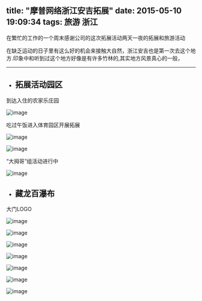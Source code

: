 title: "摩普网络浙江安吉拓展"
date: 2015-05-10 19:09:34
tags: 旅游 浙江
---

在繁忙的工作的一个周末感谢公司的这次拓展活动两天一夜的拓展和旅游活动

在缺乏运动的日子里有这么好的机会来接触大自然，浙江安吉也是第一次去这个地方.印象中和听到过这个地方好像是有许多竹林的,其实地方风景真心的一般，

-----------------------

* ## 拓展活动园区

到达入住的农家乐庄园

![image](1.pic.jpg)

吃过午饭进入体育园区开展拓展

![image](88.pic.jpg)


![image](2.pic.jpg)

“大拇哥”组活动进行中

![image](3.pic.jpg)


* ## 藏龙百瀑布

大门LOGO

![image](14.pic.jpg)

![image](4.pic.jpg)

![image](5.pic.jpg)

![image](6.pic.jpg)

![image](7.pic.jpg)

![image](8.pic.jpg)

![image](9.pic.jpg)